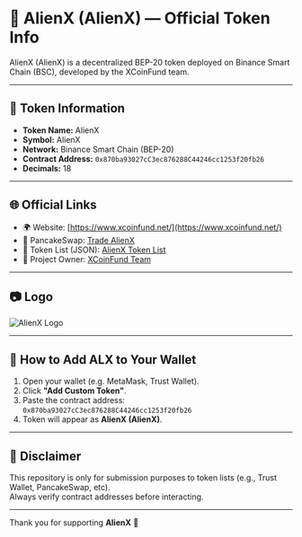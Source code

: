 # 🚀 AlienX (AlienX) — Official Token Info

AlienX (AlienX) is a decentralized BEP-20 token deployed on Binance Smart Chain (BSC), developed by the XCoinFund team.

---

## 📄 Token Information

- **Token Name:** AlienX  
- **Symbol:** AlienX  
- **Network:** Binance Smart Chain (BEP-20)  
- **Contract Address:** `0x870ba93027cC3ec876288C44246cc1253f20fb26`  
- **Decimals:** 18  

---

## 🌐 Official Links

- 🌍 Website: [https://www.xcoinfund.net/](https://www.xcoinfund.net/)
- 💱 PancakeSwap: [Trade AlienX](https://pancakeswap.finance/swap?outputCurrency=0x870ba93027cC3ec876288C44246cc1253f20fb26)
- 📂 Token List (JSON): [AlienX Token List](https://raw.githubusercontent.com/xcoinfund/alienx-tokenlist/main/alienx-tokenlist.json)
- 🧠 Project Owner: [XCoinFund Team](https://www.xcoinfund.net)

---

## 📷 Logo

![AlienX Logo](https://www.xcoinfund.net/alienx/alienx_logo.png)

---

## 💼 How to Add ALX to Your Wallet

1. Open your wallet (e.g. MetaMask, Trust Wallet).
2. Click **"Add Custom Token"**.
3. Paste the contract address:  
   `0x870ba93027cC3ec876288C44246cc1253f20fb26`
4. Token will appear as **AlienX (AlienX)**.

---

## 🔐 Disclaimer

This repository is only for submission purposes to token lists (e.g., Trust Wallet, PancakeSwap, etc).  
Always verify contract addresses before interacting.

---

Thank you for supporting **AlienX** 🚀


